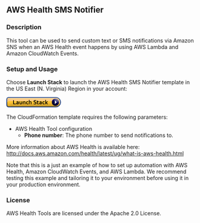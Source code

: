 ## AWS Health SMS Notifier

### Description

This tool can be used to send custom text or SMS notifications via Amazon SNS when an AWS Health event happens by using AWS Lambda and Amazon CloudWatch Events.

### Setup and Usage

Choose **Launch Stack** to launch the AWS Health SMS Notifier template in the US East (N. Virginia) Region in your account:

[![Launch AWS Health SMS Notifier](../images/cloudformation-launch-stack.png)](https://console.aws.amazon.com/cloudformation/home?region=us-east-1#/stacks/new?stackName=SmsNotifier&templateURL=https://s3.amazonaws.com/stroppad-us-east-1/aws-health/templates/sms-notifier.yml)

The CloudFormation template requires the following parameters:

- AWS Health Tool configuration
  - **Phone number**: The phone number to send notifications to.

More information about AWS Health is available here: http://docs.aws.amazon.com/health/latest/ug/what-is-aws-health.html

Note that this is a just an example of how to set up automation with AWS Health, Amazon CloudWatch Events, and AWS Lambda. We recommend testing this example and tailoring it to your environment before using it in your production environment.

### License
AWS Health Tools are licensed under the Apache 2.0 License.
